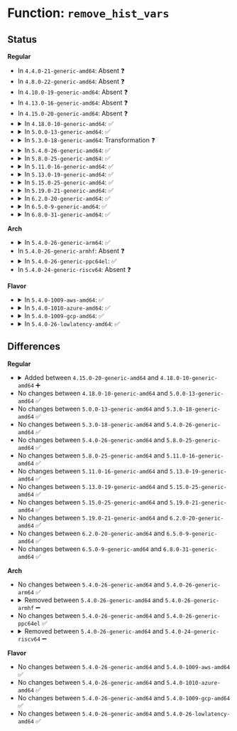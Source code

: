# Function: <code>remove_hist_vars</code>

## Status
<b>Regular</b>
<ul>
<li>
In <code>4.4.0-21-generic-amd64</code>: Absent ❓
</li>
<li>
In <code>4.8.0-22-generic-amd64</code>: Absent ❓
</li>
<li>
In <code>4.10.0-19-generic-amd64</code>: Absent ❓
</li>
<li>
In <code>4.13.0-16-generic-amd64</code>: Absent ❓
</li>
<li>
In <code>4.15.0-20-generic-amd64</code>: Absent ❓
</li>
<li>
<details>
<summary>In <code>4.18.0-10-generic-amd64</code>: ✅</summary>

```c
void remove_hist_vars(struct hist_trigger_data * hist_data)
```

```json
{
  "name": "remove_hist_vars",
  "collision_type": "Unique Static",
  "inline_type": "No",
  "funcs": [
    {
      "addr": 18446744071580538224,
      "name": "remove_hist_vars",
      "external": false,
      "loc": "kernel/trace/trace_events_hist.c:1441",
      "file": "kernel/trace/trace_events_hist.c",
      "inline": "seen, unknown",
      "caller_inline": [],
      "caller_func": [
        "kernel/trace/trace_events_hist.c:event_hist_trigger_func",
        "kernel/trace/trace_events_hist.c:event_hist_trigger_func",
        "kernel/trace/trace_events_hist.c:event_hist_trigger_func",
        "kernel/trace/trace_events_hist.c:event_hist_trigger_free"
      ]
    }
  ],
  "symbols": [
    {
      "addr": 18446744071580538224,
      "name": "remove_hist_vars",
      "section": ".text",
      "bind": "STB_LOCAL",
      "size": 142
    }
  ]
}
```
</details>
</li>
<li>
<details>
<summary>In <code>5.0.0-13-generic-amd64</code>: ✅</summary>

```c
void remove_hist_vars(struct hist_trigger_data * hist_data)
```

```json
{
  "name": "remove_hist_vars",
  "collision_type": "Unique Static",
  "inline_type": "No",
  "funcs": [
    {
      "addr": 18446744071580591792,
      "name": "remove_hist_vars",
      "external": false,
      "loc": "kernel/trace/trace_events_hist.c:1525",
      "file": "kernel/trace/trace_events_hist.c",
      "inline": "seen, unknown",
      "caller_inline": [],
      "caller_func": [
        "kernel/trace/trace_events_hist.c:event_hist_trigger_func",
        "kernel/trace/trace_events_hist.c:event_hist_trigger_func",
        "kernel/trace/trace_events_hist.c:event_hist_trigger_func",
        "kernel/trace/trace_events_hist.c:event_hist_trigger_free"
      ]
    }
  ],
  "symbols": [
    {
      "addr": 18446744071580591792,
      "name": "remove_hist_vars",
      "section": ".text",
      "bind": "STB_LOCAL",
      "size": 142
    }
  ]
}
```
</details>
</li>
<li>
<details>
<summary>In <code>5.3.0-18-generic-amd64</code>: Transformation ❓</summary>

```c
void remove_hist_vars(struct hist_trigger_data * hist_data)
```

```json
{
  "name": "remove_hist_vars",
  "collision_type": "Unique Static",
  "inline_type": "No",
  "funcs": [
    {
      "addr": 0,
      "name": "remove_hist_vars",
      "external": false,
      "loc": "kernel/trace/trace_events_hist.c:1679",
      "file": "kernel/trace/trace_events_hist.c",
      "inline": "seen, unknown",
      "caller_inline": [],
      "caller_func": [
        "kernel/trace/trace_events_hist.c:event_hist_trigger_func",
        "kernel/trace/trace_events_hist.c:event_hist_trigger_func",
        "kernel/trace/trace_events_hist.c:event_hist_trigger_func",
        "kernel/trace/trace_events_hist.c:event_hist_trigger_free"
      ]
    }
  ],
  "symbols": [
    {
      "addr": 18446744071580648928,
      "name": "remove_hist_vars",
      "section": ".text",
      "bind": "STB_LOCAL",
      "size": 135
    },
    {
      "addr": 18446744071580683797,
      "name": "remove_hist_vars.cold",
      "section": ".text",
      "bind": "STB_LOCAL",
      "size": 19
    }
  ]
}
```
</details>
</li>
<li>
<details>
<summary>In <code>5.4.0-26-generic-amd64</code>: ✅</summary>

```c
void remove_hist_vars(struct hist_trigger_data * hist_data)
```

```json
{
  "name": "remove_hist_vars",
  "collision_type": "Unique Static",
  "inline_type": "No",
  "funcs": [
    {
      "addr": 18446744071580695488,
      "name": "remove_hist_vars",
      "external": false,
      "loc": "kernel/trace/trace_events_hist.c:1753",
      "file": "kernel/trace/trace_events_hist.c",
      "inline": "seen, unknown",
      "caller_inline": [],
      "caller_func": [
        "kernel/trace/trace_events_hist.c:event_hist_trigger_func",
        "kernel/trace/trace_events_hist.c:event_hist_trigger_func",
        "kernel/trace/trace_events_hist.c:event_hist_trigger_func",
        "kernel/trace/trace_events_hist.c:event_hist_trigger_free"
      ]
    }
  ],
  "symbols": [
    {
      "addr": 18446744071580695488,
      "name": "remove_hist_vars",
      "section": ".text",
      "bind": "STB_LOCAL",
      "size": 135
    }
  ]
}
```
</details>
</li>
<li>
<details>
<summary>In <code>5.8.0-25-generic-amd64</code>: ✅</summary>

```c
void remove_hist_vars(struct hist_trigger_data * hist_data)
```

```json
{
  "name": "remove_hist_vars",
  "collision_type": "Unique Static",
  "inline_type": "No",
  "funcs": [
    {
      "addr": 18446744071580813008,
      "name": "remove_hist_vars",
      "external": false,
      "loc": "kernel/trace/trace_events_hist.c:844",
      "file": "kernel/trace/trace_events_hist.c",
      "inline": "seen, unknown",
      "caller_inline": [],
      "caller_func": [
        "kernel/trace/trace_events_hist.c:event_hist_trigger_func",
        "kernel/trace/trace_events_hist.c:event_hist_trigger_func",
        "kernel/trace/trace_events_hist.c:event_hist_trigger_func",
        "kernel/trace/trace_events_hist.c:event_hist_trigger_free"
      ]
    }
  ],
  "symbols": [
    {
      "addr": 18446744071580813008,
      "name": "remove_hist_vars",
      "section": ".text",
      "bind": "STB_LOCAL",
      "size": 129
    }
  ]
}
```
</details>
</li>
<li>
<details>
<summary>In <code>5.11.0-16-generic-amd64</code>: ✅</summary>

```c
void remove_hist_vars(struct hist_trigger_data * hist_data)
```

```json
{
  "name": "remove_hist_vars",
  "collision_type": "Unique Static",
  "inline_type": "No",
  "funcs": [
    {
      "addr": 18446744071580803216,
      "name": "remove_hist_vars",
      "external": false,
      "loc": "kernel/trace/trace_events_hist.c:847",
      "file": "kernel/trace/trace_events_hist.c",
      "inline": "seen, unknown",
      "caller_inline": [],
      "caller_func": [
        "kernel/trace/trace_events_hist.c:event_hist_trigger_func",
        "kernel/trace/trace_events_hist.c:event_hist_trigger_func",
        "kernel/trace/trace_events_hist.c:event_hist_trigger_func",
        "kernel/trace/trace_events_hist.c:event_hist_trigger_free"
      ]
    }
  ],
  "symbols": [
    {
      "addr": 18446744071580803216,
      "name": "remove_hist_vars",
      "section": ".text",
      "bind": "STB_LOCAL",
      "size": 129
    }
  ]
}
```
</details>
</li>
<li>
<details>
<summary>In <code>5.13.0-19-generic-amd64</code>: ✅</summary>

```c
void remove_hist_vars(struct hist_trigger_data * hist_data)
```

```json
{
  "name": "remove_hist_vars",
  "collision_type": "Unique Static",
  "inline_type": "No",
  "funcs": [
    {
      "addr": 18446744071580808448,
      "name": "remove_hist_vars",
      "external": false,
      "loc": "kernel/trace/trace_events_hist.c:863",
      "file": "kernel/trace/trace_events_hist.c",
      "inline": "seen, unknown",
      "caller_inline": [],
      "caller_func": [
        "kernel/trace/trace_events_hist.c:event_hist_trigger_func",
        "kernel/trace/trace_events_hist.c:event_hist_trigger_func",
        "kernel/trace/trace_events_hist.c:event_hist_trigger_func",
        "kernel/trace/trace_events_hist.c:event_hist_trigger_free"
      ]
    }
  ],
  "symbols": [
    {
      "addr": 18446744071580808448,
      "name": "remove_hist_vars",
      "section": ".text",
      "bind": "STB_LOCAL",
      "size": 135
    }
  ]
}
```
</details>
</li>
<li>
<details>
<summary>In <code>5.15.0-25-generic-amd64</code>: ✅</summary>

```c
void remove_hist_vars(struct hist_trigger_data * hist_data)
```

```json
{
  "name": "remove_hist_vars",
  "collision_type": "Unique Static",
  "inline_type": "No",
  "funcs": [
    {
      "addr": 18446744071581003200,
      "name": "remove_hist_vars",
      "external": false,
      "loc": "kernel/trace/trace_events_hist.c:887",
      "file": "kernel/trace/trace_events_hist.c",
      "inline": "seen, unknown",
      "caller_inline": [],
      "caller_func": [
        "kernel/trace/trace_events_hist.c:event_hist_trigger_func",
        "kernel/trace/trace_events_hist.c:event_hist_trigger_func",
        "kernel/trace/trace_events_hist.c:event_hist_trigger_func",
        "kernel/trace/trace_events_hist.c:event_hist_trigger_free"
      ]
    }
  ],
  "symbols": [
    {
      "addr": 18446744071581003200,
      "name": "remove_hist_vars",
      "section": ".text",
      "bind": "STB_LOCAL",
      "size": 135
    }
  ]
}
```
</details>
</li>
<li>
<details>
<summary>In <code>5.19.0-21-generic-amd64</code>: ✅</summary>

```c
void remove_hist_vars(struct hist_trigger_data * hist_data)
```

```json
{
  "name": "remove_hist_vars",
  "collision_type": "Unique Static",
  "inline_type": "No",
  "funcs": [
    {
      "addr": 18446744071581252128,
      "name": "remove_hist_vars",
      "external": false,
      "loc": "kernel/trace/trace_events_hist.c:1061",
      "file": "kernel/trace/trace_events_hist.c",
      "inline": "seen, unknown",
      "caller_inline": [],
      "caller_func": [
        "kernel/trace/trace_events_hist.c:event_hist_trigger_parse",
        "kernel/trace/trace_events_hist.c:event_hist_trigger_parse",
        "kernel/trace/trace_events_hist.c:event_hist_trigger_parse",
        "kernel/trace/trace_events_hist.c:event_hist_trigger_free"
      ]
    }
  ],
  "symbols": [
    {
      "addr": 18446744071581252128,
      "name": "remove_hist_vars",
      "section": ".text",
      "bind": "STB_LOCAL",
      "size": 139
    }
  ]
}
```
</details>
</li>
<li>
<details>
<summary>In <code>6.2.0-20-generic-amd64</code>: ✅</summary>

```c
void remove_hist_vars(struct hist_trigger_data * hist_data)
```

```json
{
  "name": "remove_hist_vars",
  "collision_type": "Unique Static",
  "inline_type": "No",
  "funcs": [
    {
      "addr": 18446744071581573296,
      "name": "remove_hist_vars",
      "external": false,
      "loc": "kernel/trace/trace_events_hist.c:1094",
      "file": "kernel/trace/trace_events_hist.c",
      "inline": "seen, unknown",
      "caller_inline": [],
      "caller_func": [
        "kernel/trace/trace_events_hist.c:event_hist_trigger_parse",
        "kernel/trace/trace_events_hist.c:event_hist_trigger_parse",
        "kernel/trace/trace_events_hist.c:event_hist_trigger_parse",
        "kernel/trace/trace_events_hist.c:event_hist_trigger_free"
      ]
    }
  ],
  "symbols": [
    {
      "addr": 18446744071581573296,
      "name": "remove_hist_vars",
      "section": ".text",
      "bind": "STB_LOCAL",
      "size": 139
    }
  ]
}
```
</details>
</li>
<li>
<details>
<summary>In <code>6.5.0-9-generic-amd64</code>: ✅</summary>

```c
void remove_hist_vars(struct hist_trigger_data * hist_data)
```

```json
{
  "name": "remove_hist_vars",
  "collision_type": "Unique Static",
  "inline_type": "No",
  "funcs": [
    {
      "addr": 18446744071581694064,
      "name": "remove_hist_vars",
      "external": false,
      "loc": "kernel/trace/trace_events_hist.c:1091",
      "file": "kernel/trace/trace_events_hist.c",
      "inline": "seen, unknown",
      "caller_inline": [],
      "caller_func": [
        "kernel/trace/trace_events_hist.c:event_hist_trigger_parse",
        "kernel/trace/trace_events_hist.c:event_hist_trigger_parse",
        "kernel/trace/trace_events_hist.c:event_hist_trigger_parse",
        "kernel/trace/trace_events_hist.c:event_hist_trigger_free"
      ]
    }
  ],
  "symbols": [
    {
      "addr": 18446744071581694064,
      "name": "remove_hist_vars",
      "section": ".text",
      "bind": "STB_LOCAL",
      "size": 139
    }
  ]
}
```
</details>
</li>
<li>
<details>
<summary>In <code>6.8.0-31-generic-amd64</code>: ✅</summary>

```c
void remove_hist_vars(struct hist_trigger_data * hist_data)
```

```json
{
  "name": "remove_hist_vars",
  "collision_type": "Unique Static",
  "inline_type": "No",
  "funcs": [
    {
      "addr": 18446744071581810368,
      "name": "remove_hist_vars",
      "external": false,
      "loc": "kernel/trace/trace_events_hist.c:1084",
      "file": "kernel/trace/trace_events_hist.c",
      "inline": "seen, unknown",
      "caller_inline": [],
      "caller_func": [
        "kernel/trace/trace_events_hist.c:event_hist_trigger_parse",
        "kernel/trace/trace_events_hist.c:event_hist_trigger_parse",
        "kernel/trace/trace_events_hist.c:event_hist_trigger_parse",
        "kernel/trace/trace_events_hist.c:event_hist_trigger_free"
      ]
    }
  ],
  "symbols": [
    {
      "addr": 18446744071581810368,
      "name": "remove_hist_vars",
      "section": ".text",
      "bind": "STB_LOCAL",
      "size": 139
    }
  ]
}
```
</details>
</li>
</ul>
<b>Arch</b>
<ul>
<li>
<details>
<summary>In <code>5.4.0-26-generic-arm64</code>: ✅</summary>

```c
void remove_hist_vars(struct hist_trigger_data * hist_data)
```

```json
{
  "name": "remove_hist_vars",
  "collision_type": "Unique Static",
  "inline_type": "No",
  "funcs": [
    {
      "addr": 18446603336492005296,
      "name": "remove_hist_vars",
      "external": false,
      "loc": "kernel/trace/trace_events_hist.c:1753",
      "file": "kernel/trace/trace_events_hist.c",
      "inline": "seen, unknown",
      "caller_inline": [],
      "caller_func": [
        "kernel/trace/trace_events_hist.c:event_hist_trigger_func",
        "kernel/trace/trace_events_hist.c:event_hist_trigger_func",
        "kernel/trace/trace_events_hist.c:event_hist_trigger_func",
        "kernel/trace/trace_events_hist.c:event_hist_trigger_free"
      ]
    }
  ],
  "symbols": [
    {
      "addr": 18446603336492005296,
      "name": "remove_hist_vars",
      "section": ".text",
      "bind": "STB_LOCAL",
      "size": 152
    }
  ]
}
```
</details>
</li>
<li>
In <code>5.4.0-26-generic-armhf</code>: Absent ❓
</li>
<li>
<details>
<summary>In <code>5.4.0-26-generic-ppc64el</code>: ✅</summary>

```c
void remove_hist_vars(struct hist_trigger_data * hist_data)
```

```json
{
  "name": "remove_hist_vars",
  "collision_type": "Unique Static",
  "inline_type": "No",
  "funcs": [
    {
      "addr": 13835058055285138736,
      "name": "remove_hist_vars",
      "external": false,
      "loc": "kernel/trace/trace_events_hist.c:1753",
      "file": "kernel/trace/trace_events_hist.c",
      "inline": "seen, unknown",
      "caller_inline": [],
      "caller_func": [
        "kernel/trace/trace_events_hist.c:event_hist_trigger_func",
        "kernel/trace/trace_events_hist.c:event_hist_trigger_func",
        "kernel/trace/trace_events_hist.c:event_hist_trigger_func",
        "kernel/trace/trace_events_hist.c:event_hist_trigger_free"
      ]
    }
  ],
  "symbols": [
    {
      "addr": 13835058055285138736,
      "name": "remove_hist_vars",
      "section": ".text",
      "bind": "STB_LOCAL",
      "size": 228
    }
  ]
}
```
</details>
</li>
<li>
In <code>5.4.0-24-generic-riscv64</code>: Absent ❓
</li>
</ul>
<b>Flavor</b>
<ul>
<li>
<details>
<summary>In <code>5.4.0-1009-aws-amd64</code>: ✅</summary>

```c
void remove_hist_vars(struct hist_trigger_data * hist_data)
```

```json
{
  "name": "remove_hist_vars",
  "collision_type": "Unique Static",
  "inline_type": "No",
  "funcs": [
    {
      "addr": 18446744071580664288,
      "name": "remove_hist_vars",
      "external": false,
      "loc": "kernel/trace/trace_events_hist.c:1753",
      "file": "kernel/trace/trace_events_hist.c",
      "inline": "seen, unknown",
      "caller_inline": [],
      "caller_func": [
        "kernel/trace/trace_events_hist.c:event_hist_trigger_func",
        "kernel/trace/trace_events_hist.c:event_hist_trigger_func",
        "kernel/trace/trace_events_hist.c:event_hist_trigger_func",
        "kernel/trace/trace_events_hist.c:event_hist_trigger_free"
      ]
    }
  ],
  "symbols": [
    {
      "addr": 18446744071580664288,
      "name": "remove_hist_vars",
      "section": ".text",
      "bind": "STB_LOCAL",
      "size": 135
    }
  ]
}
```
</details>
</li>
<li>
<details>
<summary>In <code>5.4.0-1010-azure-amd64</code>: ✅</summary>

```c
void remove_hist_vars(struct hist_trigger_data * hist_data)
```

```json
{
  "name": "remove_hist_vars",
  "collision_type": "Unique Static",
  "inline_type": "No",
  "funcs": [
    {
      "addr": 18446744071580610496,
      "name": "remove_hist_vars",
      "external": false,
      "loc": "kernel/trace/trace_events_hist.c:1753",
      "file": "kernel/trace/trace_events_hist.c",
      "inline": "seen, unknown",
      "caller_inline": [],
      "caller_func": [
        "kernel/trace/trace_events_hist.c:event_hist_trigger_func",
        "kernel/trace/trace_events_hist.c:event_hist_trigger_func",
        "kernel/trace/trace_events_hist.c:event_hist_trigger_func",
        "kernel/trace/trace_events_hist.c:event_hist_trigger_free"
      ]
    }
  ],
  "symbols": [
    {
      "addr": 18446744071580610496,
      "name": "remove_hist_vars",
      "section": ".text",
      "bind": "STB_LOCAL",
      "size": 135
    }
  ]
}
```
</details>
</li>
<li>
<details>
<summary>In <code>5.4.0-1009-gcp-amd64</code>: ✅</summary>

```c
void remove_hist_vars(struct hist_trigger_data * hist_data)
```

```json
{
  "name": "remove_hist_vars",
  "collision_type": "Unique Static",
  "inline_type": "No",
  "funcs": [
    {
      "addr": 18446744071580655536,
      "name": "remove_hist_vars",
      "external": false,
      "loc": "kernel/trace/trace_events_hist.c:1753",
      "file": "kernel/trace/trace_events_hist.c",
      "inline": "seen, unknown",
      "caller_inline": [],
      "caller_func": [
        "kernel/trace/trace_events_hist.c:event_hist_trigger_func",
        "kernel/trace/trace_events_hist.c:event_hist_trigger_func",
        "kernel/trace/trace_events_hist.c:event_hist_trigger_func",
        "kernel/trace/trace_events_hist.c:event_hist_trigger_free"
      ]
    }
  ],
  "symbols": [
    {
      "addr": 18446744071580655536,
      "name": "remove_hist_vars",
      "section": ".text",
      "bind": "STB_LOCAL",
      "size": 135
    }
  ]
}
```
</details>
</li>
<li>
<details>
<summary>In <code>5.4.0-26-lowlatency-amd64</code>: ✅</summary>

```c
void remove_hist_vars(struct hist_trigger_data * hist_data)
```

```json
{
  "name": "remove_hist_vars",
  "collision_type": "Unique Static",
  "inline_type": "No",
  "funcs": [
    {
      "addr": 18446744071580713040,
      "name": "remove_hist_vars",
      "external": false,
      "loc": "kernel/trace/trace_events_hist.c:1753",
      "file": "kernel/trace/trace_events_hist.c",
      "inline": "seen, unknown",
      "caller_inline": [],
      "caller_func": [
        "kernel/trace/trace_events_hist.c:event_hist_trigger_func",
        "kernel/trace/trace_events_hist.c:event_hist_trigger_func",
        "kernel/trace/trace_events_hist.c:event_hist_trigger_func",
        "kernel/trace/trace_events_hist.c:event_hist_trigger_free"
      ]
    }
  ],
  "symbols": [
    {
      "addr": 18446744071580713040,
      "name": "remove_hist_vars",
      "section": ".text",
      "bind": "STB_LOCAL",
      "size": 135
    }
  ]
}
```
</details>
</li>
</ul>

## Differences
<b>Regular</b>
<ul>
<li>
<details>
<summary>Added between <code>4.15.0-20-generic-amd64</code> and <code>4.18.0-10-generic-amd64</code> ➕</summary>

```c
void remove_hist_vars(struct hist_trigger_data * hist_data)
```
</details>
</li>
<li>
No changes between <code>4.18.0-10-generic-amd64</code> and <code>5.0.0-13-generic-amd64</code> ✅
</li>
<li>
No changes between <code>5.0.0-13-generic-amd64</code> and <code>5.3.0-18-generic-amd64</code> ✅
</li>
<li>
No changes between <code>5.3.0-18-generic-amd64</code> and <code>5.4.0-26-generic-amd64</code> ✅
</li>
<li>
No changes between <code>5.4.0-26-generic-amd64</code> and <code>5.8.0-25-generic-amd64</code> ✅
</li>
<li>
No changes between <code>5.8.0-25-generic-amd64</code> and <code>5.11.0-16-generic-amd64</code> ✅
</li>
<li>
No changes between <code>5.11.0-16-generic-amd64</code> and <code>5.13.0-19-generic-amd64</code> ✅
</li>
<li>
No changes between <code>5.13.0-19-generic-amd64</code> and <code>5.15.0-25-generic-amd64</code> ✅
</li>
<li>
No changes between <code>5.15.0-25-generic-amd64</code> and <code>5.19.0-21-generic-amd64</code> ✅
</li>
<li>
No changes between <code>5.19.0-21-generic-amd64</code> and <code>6.2.0-20-generic-amd64</code> ✅
</li>
<li>
No changes between <code>6.2.0-20-generic-amd64</code> and <code>6.5.0-9-generic-amd64</code> ✅
</li>
<li>
No changes between <code>6.5.0-9-generic-amd64</code> and <code>6.8.0-31-generic-amd64</code> ✅
</li>
</ul>
<b>Arch</b>
<ul>
<li>
No changes between <code>5.4.0-26-generic-amd64</code> and <code>5.4.0-26-generic-arm64</code> ✅
</li>
<li>
<details>
<summary>Removed between <code>5.4.0-26-generic-amd64</code> and <code>5.4.0-26-generic-armhf</code> ➖</summary>

```c
void remove_hist_vars(struct hist_trigger_data * hist_data)
```
</details>
</li>
<li>
No changes between <code>5.4.0-26-generic-amd64</code> and <code>5.4.0-26-generic-ppc64el</code> ✅
</li>
<li>
<details>
<summary>Removed between <code>5.4.0-26-generic-amd64</code> and <code>5.4.0-24-generic-riscv64</code> ➖</summary>

```c
void remove_hist_vars(struct hist_trigger_data * hist_data)
```
</details>
</li>
</ul>
<b>Flavor</b>
<ul>
<li>
No changes between <code>5.4.0-26-generic-amd64</code> and <code>5.4.0-1009-aws-amd64</code> ✅
</li>
<li>
No changes between <code>5.4.0-26-generic-amd64</code> and <code>5.4.0-1010-azure-amd64</code> ✅
</li>
<li>
No changes between <code>5.4.0-26-generic-amd64</code> and <code>5.4.0-1009-gcp-amd64</code> ✅
</li>
<li>
No changes between <code>5.4.0-26-generic-amd64</code> and <code>5.4.0-26-lowlatency-amd64</code> ✅
</li>
</ul>
